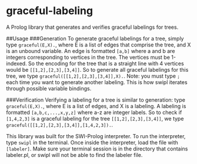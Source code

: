 graceful-labeling
=================

A Prolog library that generates and verifies graceful labelings for trees.

##Usage
###Generation
To generate graceful labelings for a tree, simply type
`graceful(E,X).`, where E is a list of edges that comprise the tree, and X is an unbound variable.
An edge is formatted `[a,b]` where a and b are integers corresponding to vertices in the tree.  The vertices must be 1-indexed.  So the encoding for the tree that is a straight line with 4 vertices would be `[[1,2],[2,3],[3,4]]`. 
So to generate all graceful labelings for this tree, we type `graceful([[1,2],[2,3],[3,4]],X).`.
Note: you must type `;` each time you want to generate another labeling.  This is how swipl iterates through possible variable bindings.

###Verification
Verifying a labeling for a tree is similar to generation: type `graceful(E,X).`, where E is a list of edges, and X is a labeling.  A labeling is formatted `[a,b,c,...,x,y,z]` where a-z are integer labels.  So to check if `[1,4,2,3]` is a graceful labeling for the tree `[[1,2],[2,3],[3,4]]`, we type `graceful([[1,2],[2,3],[3,4]],[1,4,2,3]).`.

This library was built for the SWI-Prolog interpreter.
To run the interpreter, type `swipl` in the terminal.  Once inside the interpreter, load the file with `[labeler]`.  Make sure your terminal session is in the directory that contains labeler.pl, or swipl will not be able to find the labeler file.
